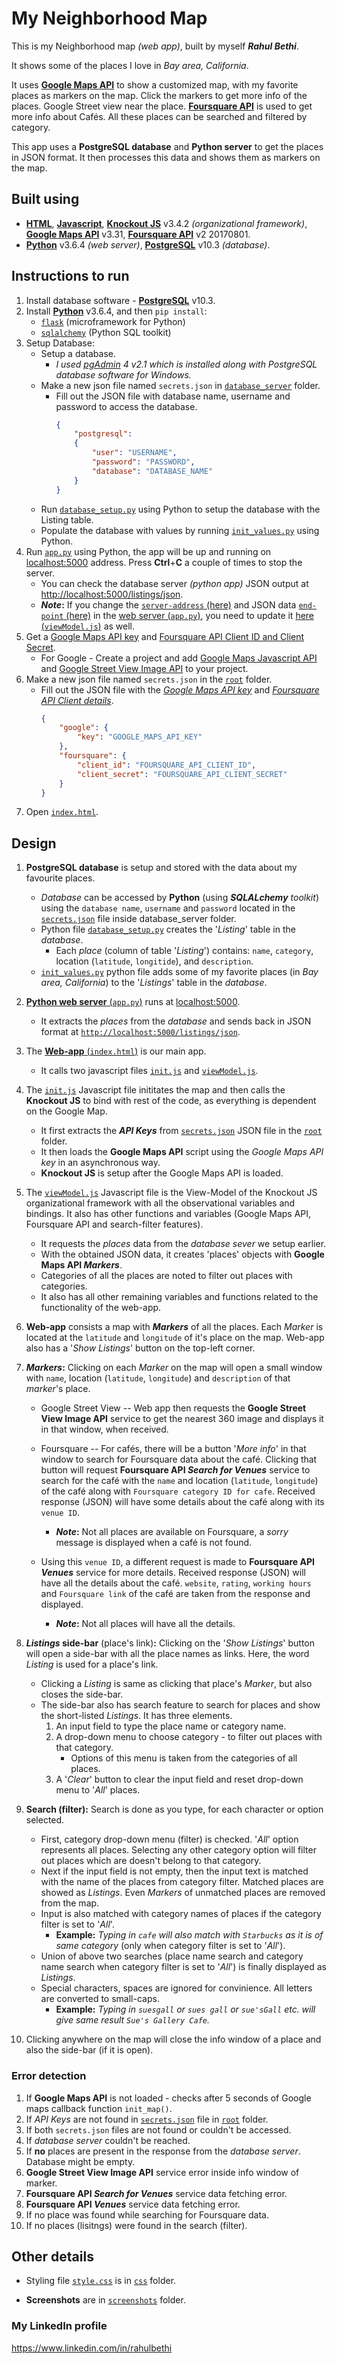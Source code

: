 # My Neighborhood Map

This is my Neighborhood map _(web app)_, built by myself _**Rahul Bethi**_.

It shows some of the places I love in _Bay area, California_.

It uses [**Google Maps API**](https://developers.google.com/maps/) to show a customized map, with my favorite places as markers on the map. Click the markers to get more info of the places. Google Street view near the place. [**Foursquare API**](https://developer.foursquare.com/) is used to get more info about Cafés. All these places can be searched and filtered by category.

This app uses a **PostgreSQL database** and **Python server** to get the places in JSON format. It then processes this data and shows them as markers on the map.

## Built using

- [**HTML**](https://developer.mozilla.org/en-US/docs/Web/HTML), [**Javascript**](https://developer.mozilla.org/en-US/docs/Web/JavaScript), [**Knockout JS**](http://knockoutjs.com/downloads/index.html) v3.4.2 _(organizational framework)_, [**Google Maps API**](https://developers.google.com/maps/) v3.31, [**Foursquare API**](https://developer.foursquare.com/) v2 20170801.
- [**Python**](https://www.python.org/downloads/) v3.6.4 _(web server)_, [**PostgreSQL**](https://www.postgresql.org/download/) v10.3 _(database)_.

## Instructions to run

1. Install database software - [**PostgreSQL**](https://www.postgresql.org/download/) v10.3.
2. Install [**Python**](https://www.python.org/downloads/) v3.6.4, and then ``pip install``:
    - [``flask``](http://flask.pocoo.org/) (microframework for Python)
    - [``sqlalchemy``](https://www.sqlalchemy.org/) (Python SQL toolkit)
3. Setup Database:
    - Setup a database.
        - _I used [pgAdmin](https://www.pgadmin.org/) 4 v2.1 which is installed along with PostgreSQL database software for Windows._
    - Make a new json file named ``secrets.json`` in [``database_server``](/database_server/) folder.
        - Fill out the JSON file with database name, username and password to access the database.
            ```json
            {
                "postgresql":
                {
                    "user": "USERNAME",
                    "password": "PASSWORD",
                    "database": "DATABASE_NAME"
                }
            }
            ```
    - Run [``database_setup.py``](/database_server/database_setup.py) using Python to setup the database with the Listing table.
    - Populate the database with values by running [``init_values.py``](/database_server/init_values.py) using Python.
4. Run [``app.py``](/database_server/app.py) using Python, the app will be up and running on [localhost:5000](http://localhost:5000) address. Press **Ctrl**+**C** a couple of times to stop the server.
    - You can check the database server _(python app)_ JSON output at [http://localhost:5000/listings/json](http://localhost:5000/listings/json).
    - **_Note_:** If you change the [``server-address`` (here)](https://github.com/bethirahul/Neighborhood-map/blob/b62a393413723060328dea2ae0817695985b007e/database_server/app.py#L71) and JSON data [``end-point`` (here)](https://github.com/bethirahul/Neighborhood-map/blob/b62a393413723060328dea2ae0817695985b007e/database_server/app.py#L54) in the [web server (``app.py``)](/database_server/app.py), you need to update it [here (``viewModel.js``)](https://github.com/bethirahul/Neighborhood-map/blob/b62a393413723060328dea2ae0817695985b007e/js/viewModel.js#L65) as well.
5. Get a [Google Maps API key](https://developers.google.com/maps/documentation/javascript/get-api-key) and [Foursquare API Client ID and Client Secret](https://foursquare.com/developers/login?continue=%2Fdevelopers%2Fapps).
    - For Google - Create a project and add [Google Maps Javascript API](https://developers.google.com/maps/documentation/javascript/) and [Google Street View Image API](https://developers.google.com/maps/documentation/streetview/) to your project.
6. Make a new json file named ``secrets.json`` in the [``root``](../../) folder.
    - Fill out the JSON file with the [_Google Maps API key_](https://developers.google.com/maps/documentation/javascript/get-api-key) and [_Foursquare API Client details_](https://foursquare.com/developers/login?continue=%2Fdevelopers%2Fapps).
        ```json
        {
            "google": {
                "key": "GOOGLE_MAPS_API_KEY"
            },
            "foursquare": {
                "client_id": "FOURSQUARE_API_CLIENT_ID",
                "client_secret": "FOURSQUARE_API_CLIENT_SECRET"
            }
        }
        ```
7. Open [``index.html``](/index.html).

## Design

1. **PostgreSQL database** is setup and stored with the data about my favourite places.
    - _Database_ can be accessed by **Python** (using _**SQLALchemy** toolkit_) using the ``database name``, ``username`` and ``password`` located in the [``secrets.json``](/database_server/secrets.json) file inside database_server folder.
    - Python file [``database_setup.py``](/database_server/database_setup.py) creates the '_Listing_' table in the _database_.
        - Each _place_ (column of table '_Listing_') contains: ``name``, ``category``, location (``latitude``, ``longitide``), and ``description``.
    - [``init_values.py``](/database_server/init_values.py) python file adds some of my favorite places (in _Bay area, California_) to the '_Listings_' table in the _database_.

2. [**Python web server** (``app.py``)](/database_server/app.py) runs at [localhost:5000](http://localhost:5000).
    - It extracts the _places_ from the _database_ and sends back in JSON format at [``http://localhost:5000/listings/json``](http://localhost:5000/listings/json).

3. The [**Web-app** (``index.html``)](/index.html) is our main app.
    - It calls two javascript files [``init.js``](/js/init.js) and [``viewModel.js``](/js/viewModel.js).

4. The [``init.js``](/js/init.js) Javascript file inititates the map and then calls the **Knockout JS** to bind with rest of the code, as everything is dependent on the Google Map.
    - It first extracts the **_API Keys_** from [``secrets.json``](/secrets.json) JSON file in the [``root``](../../) folder.
    - It then loads the **Google Maps API** script using the _Google Maps API key_ in an asynchronous way.
    - **Knockout JS** is setup after the Google Maps API is loaded.

5. The [``viewModel.js``](/js/viewModel.js) Javascript file is the View-Model of the Knockout JS organizational framework with all the observational variables and bindings. It also has other functions and variables (Google Maps API, Foursquare API and search-filter features).
    - It requests the _places_ data from the _database sever_ we setup earlier.
    - With the obtained JSON data, it creates 'places' objects with **Google Maps API _Markers_**.
    - Categories of all the places are noted to filter out places with categories.
    - It also has all other remaining variables and functions related to the functionality of the web-app.

6. **Web-app** consists a map with **_Markers_** of all the places. Each _Marker_ is located at the ``latitude`` and ``longitude`` of it's place on the map. Web-app also has a '_Show Listings_' button on the top-left corner.

7. **_Markers_:** Clicking on each _Marker_ on the map will open a small window with ``name``, location (``latitude``, ``longitude``) and ``description`` of that _marker_'s place.

    - Google Street View -- Web app then requests the **Google Street View Image API** service to get the nearest 360 image and displays it in that window, when received.

    - Foursquare -- For cafés, there will be a button '_More info_' in that window to search for Foursquare data about the café. Clicking that button will request **Foursquare API _Search for Venues_** service to search for the café with the ``name`` and location (``latitude``, ``longitude``) of the café along with ``Foursquare category ID for cafe``. Received response (JSON) will have some details about the café along with its ``venue ID``.
        - **_Note_:** Not all places are available on Foursquare, a _sorry_ message is displayed when a café is not found.
    - Using this ``venue ID``, a different request is made to **Foursquare API _Venues_** service for more details. Received response (JSON) will have all the details about the café. ``website``, ``rating``, ``working hours`` and ``Foursquare link`` of the café are taken from the response and displayed.
        - **_Note_:** Not all places will have all the details.

8. **_Listings_ side-bar** (place's link)**:** Clicking on the '_Show Listings_' button will open a side-bar with all the place names as links. Here, the word _Listing_ is used for a place's link.
    - Clicking a _Listing_ is same as clicking that place's _Marker_, but also closes the side-bar.
    - The side-bar also has search feature to search for places and show the short-listed _Listings_. It has three elements.
        1. An input field to type the place name or category name.
        2. A drop-down menu to choose category - to filter out places with that category.
            - Options of this menu is taken from the categories of all places.
        3. A '_Clear_' button to clear the input field and reset drop-down menu to '_All_' places.

9. **Search (filter):** Search is done as you type, for each character or option selected.
    - First, category drop-down menu (filter) is checked. '_All_' option represents all places. Selecting any other category option will filter out places which are doesn't belong to that category.
    - Next if the input field is not empty, then the input text is matched with the name of the places from category filter. Matched places are showed as _Listings_. Even _Markers_ of unmatched places are removed from the map.
    - Input is also matched with category names of places if the category filter is set to '_All_'.
        - **Example:** _Typing in ``cafe`` will also match with ``Starbucks`` as it is of same category_ (only when category filter is set to '_All_').
    - Union of above two searches (place name search and category name search when category filter is set to '_All_') is finally displayed as _Listings_.
    - Special characters, spaces are ignored for convinience. All letters are converted to small-caps.
        - **Example:** _Typing in ``suesgall`` or ``sues gall`` or ``sue'sGall`` etc. will give same result ``Sue's Gallery Cafe``._
10. Clicking anywhere on the map will close the info window of a place and also the side-bar (if it is open).

### Error detection

1. If **Google Maps API** is not loaded - checks after 5 seconds of Google maps callback function ``init_map()``.
2. If _API Keys_ are not found in [``secrets.json``](/secrets.json) file in [``root``](../../) folder.
3. If both ``secrets.json`` files are not found or couldn't be accessed.
4. If _database server_ couldn't be reached.
5. If **no** places are present in the response from the _database server_. Database might be empty.
6. **Google Street View Image API** service error inside info window of marker.
7. **Foursquare API _Search for Venues_** service data fetching error.
8. **Foursquare API _Venues_** service data fetching error.
9. If no place was found while searching for Foursquare data.
10. If no places (lisitngs) were found in the search (filter).

## Other details

- Styling file [``style.css``](/css/style.css) is in [``css``](/css/) folder.

- **Screenshots** are in [``screenshots``](/screenshots/) folder.

### My LinkedIn profile
https://www.linkedin.com/in/rahulbethi
